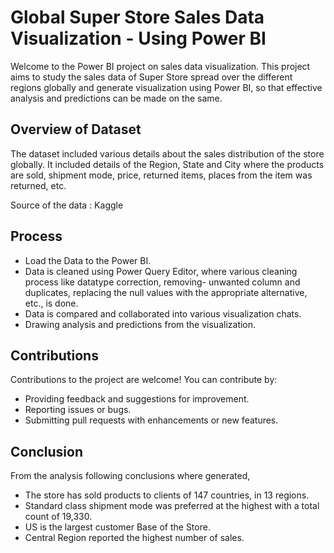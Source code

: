 # Global Super Store Sales Data Visualization - Using Power BI

Welcome to the Power BI project on sales data visualization. This project aims to study the sales data of Super Store spread over the different regions globally and generate visualization using Power BI, so that effective analysis and predictions can be made on the same.

## Overview of Dataset

The dataset included various details about the sales distribution of the store globally. It included details of the Region, State and City where the products are sold, shipment mode, price, returned items, places from the item was returned, etc. 

Source of the data : Kaggle 

## Process

* Load the Data to the Power BI.
* Data is cleaned using Power Query Editor, where various cleaning process like datatype correction, removing- unwanted column and duplicates, replacing the null values with the appropriate alternative, etc., is done.
* Data is compared and collaborated into various visualization chats. 
* Drawing analysis and predictions from the visualization. 

## Contributions
Contributions to the project are welcome! You can contribute by:
* Providing feedback and suggestions for improvement.
* Reporting issues or bugs.
* Submitting pull requests with enhancements or new features.

## Conclusion

From the analysis following conclusions where generated,
* The store has sold products to clients of 147 countries, in 13 regions.
* Standard class shipment mode was preferred at the highest with a total count of 19,330.
* US is the largest customer Base of the Store.
* Central Region reported the highest number of sales. 
